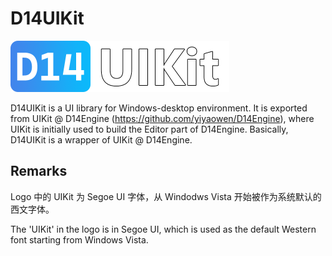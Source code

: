 # D14UIKit

<div align=left><img src="https://raw.githubusercontent.com/yiyaowen/D14Engine.Docs.Img/main/d14uikit/logo.png" height="82"/></div>

D14UIKit is a UI library for Windows-desktop environment. It is exported from UIKit @ D14Engine (https://github.com/yiyaowen/D14Engine), where UIKit is initially used to build the Editor part of D14Engine. Basically, D14UIKit is a wrapper of UIKit @ D14Engine.

## Remarks

Logo 中的 UIKit 为 Segoe UI 字体，从 Windodws Vista 开始被作为系统默认的西文字体。

The 'UIKit' in the logo is in Segoe UI, which is used as the default Western font starting from Windows Vista.

